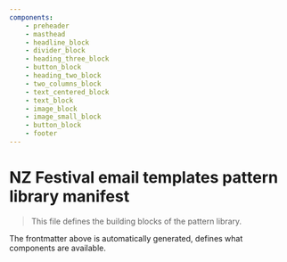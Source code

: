 ```yaml
---
components:
    - preheader
    - masthead
    - headline_block
    - divider_block
    - heading_three_block
    - button_block
    - heading_two_block
    - two_columns_block
    - text_centered_block
    - text_block
    - image_block
    - image_small_block
    - button_block
    - footer
---
```


# NZ Festival email templates pattern library manifest

> This file defines the building blocks of the pattern library.

The frontmatter above is automatically generated, defines what components are available.
